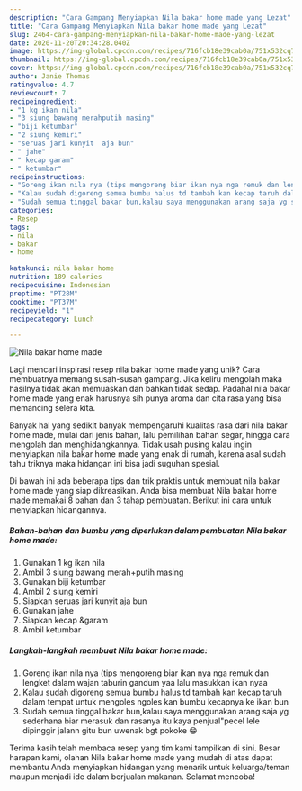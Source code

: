 ```yaml
---
description: "Cara Gampang Menyiapkan Nila bakar home made yang Lezat"
title: "Cara Gampang Menyiapkan Nila bakar home made yang Lezat"
slug: 2464-cara-gampang-menyiapkan-nila-bakar-home-made-yang-lezat
date: 2020-11-20T20:34:28.040Z
image: https://img-global.cpcdn.com/recipes/716fcb18e39cab0a/751x532cq70/nila-bakar-home-made-foto-resep-utama.jpg
thumbnail: https://img-global.cpcdn.com/recipes/716fcb18e39cab0a/751x532cq70/nila-bakar-home-made-foto-resep-utama.jpg
cover: https://img-global.cpcdn.com/recipes/716fcb18e39cab0a/751x532cq70/nila-bakar-home-made-foto-resep-utama.jpg
author: Janie Thomas
ratingvalue: 4.7
reviewcount: 7
recipeingredient:
- "1 kg ikan nila"
- "3 siung bawang merahputih masing"
- "biji ketumbar"
- "2 siung kemiri"
- "seruas jari kunyit  aja bun"
- " jahe"
- " kecap garam"
- " ketumbar"
recipeinstructions:
- "Goreng ikan nila nya (tips mengoreng biar ikan nya nga remuk dan lengket dalam wajan taburin gandum yaa lalu masukkan ikan nyaa"
- "Kalau sudah digoreng semua bumbu halus td tambah kan kecap taruh dalam tempat untuk mengoles ngoles kan bumbu kecapnya ke ikan bun"
- "Sudah semua tinggal bakar bun,kalau saya menggunakan arang saja yg sederhana biar merasuk dan rasanya itu kaya penjual&#34;pecel lele dipinggir jalann gitu bun uwenak bgt pokoke 😁"
categories:
- Resep
tags:
- nila
- bakar
- home

katakunci: nila bakar home 
nutrition: 189 calories
recipecuisine: Indonesian
preptime: "PT28M"
cooktime: "PT37M"
recipeyield: "1"
recipecategory: Lunch

---
```



![Nila bakar home made](https://img-global.cpcdn.com/recipes/716fcb18e39cab0a/751x532cq70/nila-bakar-home-made-foto-resep-utama.jpg)

Lagi mencari inspirasi resep nila bakar home made yang unik? Cara membuatnya memang susah-susah gampang. Jika keliru mengolah maka hasilnya tidak akan memuaskan dan bahkan tidak sedap. Padahal nila bakar home made yang enak harusnya sih punya aroma dan cita rasa yang bisa memancing selera kita.

Banyak hal yang sedikit banyak mempengaruhi kualitas rasa dari nila bakar home made, mulai dari jenis bahan, lalu pemilihan bahan segar, hingga cara mengolah dan menghidangkannya. Tidak usah pusing kalau ingin menyiapkan nila bakar home made yang enak di rumah, karena asal sudah tahu triknya maka hidangan ini bisa jadi suguhan spesial.




Di bawah ini ada beberapa tips dan trik praktis untuk membuat nila bakar home made yang siap dikreasikan. Anda bisa membuat Nila bakar home made memakai 8 bahan dan 3 tahap pembuatan. Berikut ini cara untuk menyiapkan hidangannya.

<!--inarticleads1-->

##### Bahan-bahan dan bumbu yang diperlukan dalam pembuatan Nila bakar home made:

1. Gunakan 1 kg ikan nila
1. Ambil 3 siung bawang merah+putih masing
1. Gunakan biji ketumbar
1. Ambil 2 siung kemiri
1. Siapkan seruas jari kunyit  aja bun
1. Gunakan  jahe
1. Siapkan  kecap &amp;garam
1. Ambil  ketumbar




<!--inarticleads2-->

##### Langkah-langkah membuat Nila bakar home made:

1. Goreng ikan nila nya (tips mengoreng biar ikan nya nga remuk dan lengket dalam wajan taburin gandum yaa lalu masukkan ikan nyaa
1. Kalau sudah digoreng semua bumbu halus td tambah kan kecap taruh dalam tempat untuk mengoles ngoles kan bumbu kecapnya ke ikan bun
1. Sudah semua tinggal bakar bun,kalau saya menggunakan arang saja yg sederhana biar merasuk dan rasanya itu kaya penjual&#34;pecel lele dipinggir jalann gitu bun uwenak bgt pokoke 😁




Terima kasih telah membaca resep yang tim kami tampilkan di sini. Besar harapan kami, olahan Nila bakar home made yang mudah di atas dapat membantu Anda menyiapkan hidangan yang menarik untuk keluarga/teman maupun menjadi ide dalam berjualan makanan. Selamat mencoba!
